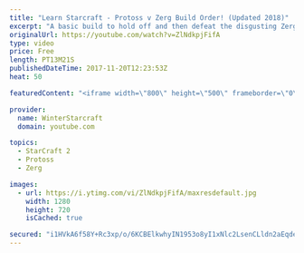 ```yaml
---
title: "Learn Starcraft - Protoss v Zerg Build Order! (Updated 2018)"
excerpt: "A basic build to hold off and then defeat the disgusting Zerg! Meant for lower level players who have little direction, not for high level players looking for the dankest meta :) -- Watch live at https://www.twitch.tv/wintergaming"
originalUrl: https://youtube.com/watch?v=ZlNdkpjFifA
type: video
price: Free
length: PT13M21S
publishedDateTime: 2017-11-20T12:23:53Z
heat: 50

featuredContent: "<iframe width=\"800\" height=\"500\" frameborder=\"0\" src=\"https://www.youtube.com/embed/ZlNdkpjFifA\" allow=\"accelerometer; autoplay; encrypted-media; gyroscope; picture-in-picture\" allowfullscreen></iframe>"

provider:
  name: WinterStarcraft
  domain: youtube.com

topics:
  - StarCraft 2
  - Protoss
  - Zerg

images:
  - url: https://i.ytimg.com/vi/ZlNdkpjFifA/maxresdefault.jpg
    width: 1280
    height: 720
    isCached: true

secured: "i1HVkA6f58Y+Rc3xp/o/6KCBElkwhyIN1953o8yI1xNlc2LsenCLldn2aEqdeNAIpttpsn7lk7nEtIoILTKIQRrlT6L1IwrDTFjbIw57cyQ5gvj/0XXzERz9n2r8TmRVO7eAHAbTr4XAn7T/CX63SA9ezV4OCTV+3Z+lFC4dnKs3Di+TntlgKEkFRn9Ot6osiK4qVBrqz3l22SzQnUFxaxEezdBGWVp53PPFczFrvpWIMBmPC5PaF6nGpQW8w7lfyPubOrLxASDKwFiTzAb+rypxa3T4dQkiMyJJ74ndZ8RKJSNAr40bTaxa7Pjpq9+R3VBKycEfgnl2hIIPTKTnq4oWMPGIIxuvbVG1L0fx4h2nQ9fznFd6XKZ5gpm1pJ0czhM1Avlc7Rmmm0ElFczGfvBwCkC9yXeqfPvqgOtnGwI=;3DwwQFapt7v60N0734DqZQ=="
---
```


